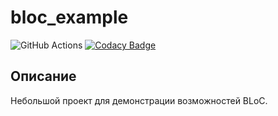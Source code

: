 # bloc_example

![GitHub Actions](https://github.com/fluttermiddlepodcast/bloc_example/actions/workflows/flutter.yaml/badge.svg)
[![Codacy Badge](https://app.codacy.com/project/badge/Grade/c2980a7a10754a23bb6cae75dc767991)](https://app.codacy.com/gh/fluttermiddlepodcast/bloc_example/dashboard?utm_source=gh&utm_medium=referral&utm_content=&utm_campaign=Badge_grade)

## Описание

Небольшой проект для демонстрации возможностей BLoC.
